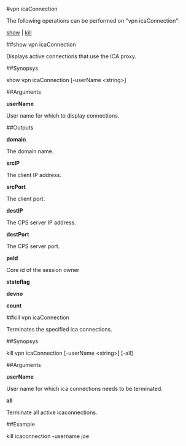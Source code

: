 #vpn icaConnection

The following operations can be performed on "vpn icaConnection":


[show](#show-vpn-icaconnection) | [kill](#kill-vpn-icaconnection)

##show vpn icaConnection

Displays active connections that use the ICA proxy.


##Synopsys

show vpn icaConnection [-userName &lt;string>]


##Arguments

<b>userName</b>
User name for which to display connections.



##Outputs

<b>domain</b>
The domain name.

<b>srcIP</b>
The client IP address.

<b>srcPort</b>
The client port.

<b>destIP</b>
The CPS server IP address.

<b>destPort</b>
The CPS server port.

<b>peId</b>
Core id of the session owner

<b>stateflag</b>

<b>devno</b>

<b>count</b>



##kill vpn icaConnection

Terminates the specified ica connections.


##Synopsys

kill vpn icaConnection [-userName &lt;string>] [-all]


##Arguments

<b>userName</b>
User name for which ica connections needs to be terminated.

<b>all</b>
Terminate all active icaconnections.



##Example

kill icaconnection -username joe

